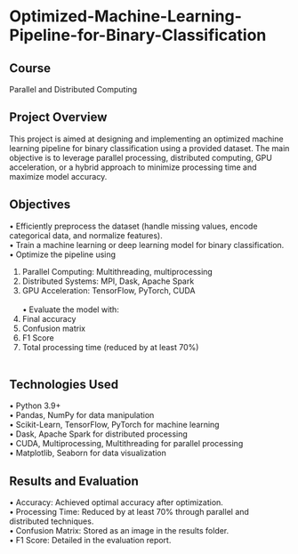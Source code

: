 # Optimized-Machine-Learning-Pipeline-for-Binary-Classification

## Course
Parallel and Distributed Computing

## Project Overview
This project is aimed at designing and implementing an optimized machine learning pipeline for binary classification using a provided dataset. The main objective is to leverage parallel processing, distributed computing, GPU acceleration, or a hybrid approach to minimize processing time and maximize model accuracy.

## Objectives
• Efficiently preprocess the dataset (handle missing values, encode categorical data, and normalize features).<br>
• Train a machine learning or deep learning model for binary classification.<br>
• Optimize the pipeline using<br>
  1. Parallel Computing: Multithreading, multiprocessing <br>
  2. Distributed Systems: MPI, Dask, Apache Spark<br>
  3. GPU Acceleration: TensorFlow, PyTorch, CUDA<br><br>
• Evaluate the model with:<br>
  1. Final accuracy<br>
  2. Confusion matrix<br>
  3. F1 Score<br>
  4. Total processing time (reduced by at least 70%)<br><br>

## Technologies Used
• Python 3.9+<br>
• Pandas, NumPy for data manipulation<br>
• Scikit-Learn, TensorFlow, PyTorch for machine learning<br>
• Dask, Apache Spark for distributed processing<br>
• CUDA, Multiprocessing, Multithreading for parallel processing<br>
• Matplotlib, Seaborn for data visualization<br>

## Results and Evaluation
• Accuracy: Achieved optimal accuracy after optimization.<br>
• Processing Time: Reduced by at least 70% through parallel and distributed techniques.<br>
• Confusion Matrix: Stored as an image in the results folder.<br>
• F1 Score: Detailed in the evaluation report.<br>


